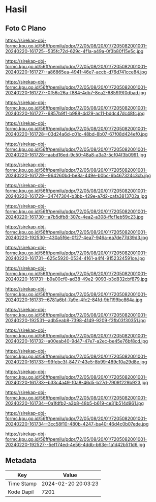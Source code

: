 # Hasil

## Foto C Plano

https://sirekap-obj-formc.kpu.go.id/56ff/pemilu/pdpr/72/05/08/20/01/7205082001001-20240220-161725--535fc72d-629c-4f1a-a49a-0f3b80f15e5c.jpg

https://sirekap-obj-formc.kpu.go.id/56ff/pemilu/pdpr/72/05/08/20/01/7205082001001-20240220-161727--a86865ea-4941-46e7-accb-d76d741cce84.jpg

https://sirekap-obj-formc.kpu.go.id/56ff/pemilu/pdpr/72/05/08/20/01/7205082001001-20240220-161727--0f56c26a-f884-4db7-8ea2-6859f9f0dbad.jpg

https://sirekap-obj-formc.kpu.go.id/56ff/pemilu/pdpr/72/05/08/20/01/7205082001001-20240220-161727--6857b9f1-b988-4d29-ac11-bddc47dc48fc.jpg

https://sirekap-obj-formc.kpu.go.id/56ff/pemilu/pdpr/72/05/08/20/01/7205082001001-20240220-161728--03d24a6d-c01c-48bd-8b07-67f08d424ef0.jpg

https://sirekap-obj-formc.kpu.go.id/56ff/pemilu/pdpr/72/05/08/20/01/7205082001001-20240220-161728--aabd16ed-9c50-48a8-a3a3-5cf04f3b0991.jpg

https://sirekap-obj-formc.kpu.go.id/56ff/pemilu/pdpr/72/05/08/20/01/7205082001001-20240220-161729--964260bd-be8a-449e-b0bc-6b467324c3cb.jpg

https://sirekap-obj-formc.kpu.go.id/56ff/pemilu/pdpr/72/05/08/20/01/7205082001001-20240220-161729--34747304-b3bb-429e-a7d2-cafa3813702a.jpg

https://sirekap-obj-formc.kpu.go.id/56ff/pemilu/pdpr/72/05/08/20/01/7205082001001-20240220-161730--a7b5dfb8-307c-4ea2-a308-ffcf1eb59c23.jpg

https://sirekap-obj-formc.kpu.go.id/56ff/pemilu/pdpr/72/05/08/20/01/7205082001001-20240220-192530--430a5f6e-0f27-4ea7-946a-ea7de77d39d3.jpg

https://sirekap-obj-formc.kpu.go.id/56ff/pemilu/pdpr/72/05/08/20/01/7205082001001-20240220-161731--625c5920-0534-4161-a4f4-9152324591ce.jpg

https://sirekap-obj-formc.kpu.go.id/56ff/pemilu/pdpr/72/05/08/20/01/7205082001001-20240220-161731--b9a00cf0-ad38-49e2-9093-b3d832cbf879.jpg

https://sirekap-obj-formc.kpu.go.id/56ff/pemilu/pdpr/72/05/08/20/01/7205082001001-20240220-161731--6781a6bf-7a9e-4fc2-84fd-9bf199bc864a.jpg

https://sirekap-obj-formc.kpu.go.id/56ff/pemilu/pdpr/72/05/08/20/01/7205082001001-20240220-192531--adb5eab8-7398-4149-9209-f3fb03f30351.jpg

https://sirekap-obj-formc.kpu.go.id/56ff/pemilu/pdpr/72/05/08/20/01/7205082001001-20240220-161732--a00eab40-9d47-47e7-a2ec-be45e76bf8cd.jpg

https://sirekap-obj-formc.kpu.go.id/56ff/pemilu/pdpr/72/05/08/20/01/7205082001001-20240220-161733--99febc3f-8477-43e5-8b99-489c10a29d8e.jpg

https://sirekap-obj-formc.kpu.go.id/56ff/pemilu/pdpr/72/05/08/20/01/7205082001001-20240220-161733--b33c4a49-f0a8-46d5-b27d-7909f229b923.jpg

https://sirekap-obj-formc.kpu.go.id/56ff/pemilu/pdpr/72/05/08/20/01/7205082001001-20240220-161734--0a1fdfb2-a3b8-48b5-b619-ce31b514d961.jpg

https://sirekap-obj-formc.kpu.go.id/56ff/pemilu/pdpr/72/05/08/20/01/7205082001001-20240220-161734--3cc58f10-480b-4247-ba40-46d4c0b07ede.jpg

https://sirekap-obj-formc.kpu.go.id/56ff/pemilu/pdpr/72/05/08/20/01/7205082001001-20240220-192527--5ef174ed-4e56-4ddb-b63e-1a1d42b511d6.jpg


## Metadata

| Key        | Value               |
| ---------- | ------------------- |
| Time Stamp | 2024-02-20 20:03:23 |
| Kode Dapil | 7201                |



